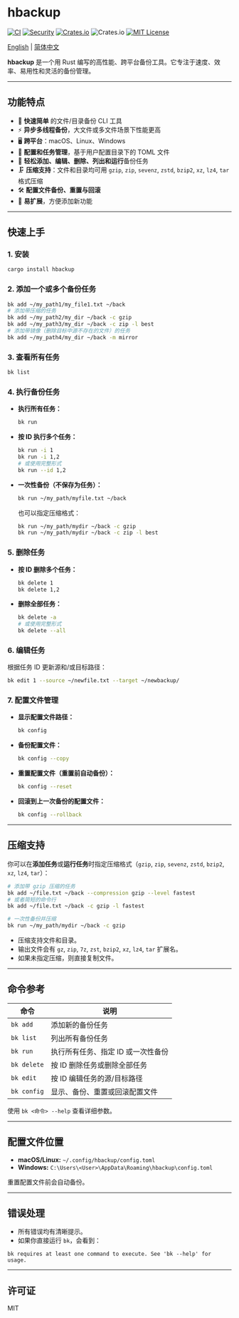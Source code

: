 # hbackup

[![CI](https://github.com/asthetik/hbackup/workflows/CI/badge.svg)](https://github.com/asthetik/hbackup/actions/workflows/ci.yml)
[![Security](https://github.com/asthetik/hbackup/workflows/Security/badge.svg)](https://github.com/asthetik/hbackup/actions/workflows/security.yml)
[![Crates.io](https://img.shields.io/crates/v/hbackup.svg)](https://crates.io/crates/hbackup)
![Crates.io](https://img.shields.io/crates/d/hbackup)
[![MIT License](https://img.shields.io/badge/license-MIT-blue)](LICENSE)

[English](./README.md) | [简体中文](./README.zh-CN.md)

**hbackup** 是一个用 Rust 编写的高性能、跨平台备份工具。它专注于速度、效率、易用性和灵活的备份管理。

---

## 功能特点

- 🚀 **快速简单** 的文件/目录备份 CLI 工具
- ⚡️ **异步多线程备份**，大文件或多文件场景下性能更高
- 🖥️ **跨平台**：macOS、Linux、Windows
- 📝 **配置和任务管理**，基于用户配置目录下的 TOML 文件
- 🔄 **轻松添加、编辑、删除、列出和运行**备份任务
- 🗜️ **压缩支持**：文件和目录均可用 `gzip`, `zip`, `sevenz`, `zstd`, `bzip2`, `xz`, `lz4`, `tar` 格式压缩
- 🛠️ **配置文件备份、重置与回滚**
- 🧩 **易扩展**，方便添加新功能

---

## 快速上手

### 1. 安装

```sh
cargo install hbackup
```

### 2. 添加一个或多个备份任务

```sh
bk add ~/my_path1/my_file1.txt ~/back
# 添加带压缩的任务
bk add ~/my_path2/my_dir ~/back -c gzip
bk add ~/my_path3/my_dir ~/back -c zip -l best
# 添加带镜像（删除目标中源不存在的文件）的任务
bk add ~/my_path4/my_dir ~/back -m mirror
```

### 3. 查看所有任务

```sh
bk list
```

### 4. 执行备份任务

- **执行所有任务：**
  
  ```sh
  bk run
  ```

- **按 ID 执行多个任务：**
  
  ```sh
  bk run -i 1
  bk run -i 1,2
  # 或使用完整形式
  bk run --id 1,2
  ```

- **一次性备份（不保存为任务）：**
  
  ```sh
  bk run ~/my_path/myfile.txt ~/back
  ```

  也可以指定压缩格式：

  ```sh
  bk run ~/my_path/mydir ~/back -c gzip
  bk run ~/my_path/mydir ~/back -c zip -l best
  ```

### 5. 删除任务

- **按 ID 删除多个任务：**

  ```sh
  bk delete 1
  bk delete 1,2
  ```

- **删除全部任务：**
  
  ```sh
  bk delete -a
  # 或使用完整形式
  bk delete --all
  ```

### 6. 编辑任务

根据任务 ID 更新源和/或目标路径：

```sh
bk edit 1 --source ~/newfile.txt --target ~/newbackup/
```

### 7. 配置文件管理

- **显示配置文件路径：**

  ```sh
  bk config
  ```

- **备份配置文件：**

  ```sh
  bk config --copy
  ```

- **重置配置文件（重置前自动备份）：**

  ```sh
  bk config --reset
  ```

- **回滚到上一次备份的配置文件：**

  ```sh
  bk config --rollback
  ```

---

## 压缩支持

你可以在**添加任务**或**运行任务**时指定压缩格式（`gzip`, `zip`, `sevenz`, `zstd`, `bzip2`, `xz`, `lz4`, `tar`）：

```sh
# 添加带 gzip 压缩的任务
bk add ~/file.txt ~/back --compression gzip --level fastest
# 或者简短的命令行
bk add ~/file.txt ~/back -c gzip -l fastest

# 一次性备份并压缩
bk run ~/my_path/mydir ~/back -c gzip
```

- 压缩支持文件和目录。
- 输出文件会有 `gz`, `zip`, `7z`, `zst`, `bzip2`, `xz`, `lz4`, `tar` 扩展名。
- 如果未指定压缩，则直接复制文件。

---

## 命令参考

| 命令                    | 说明                                   |
|-------------------------|----------------------------------------|
| `bk add`                | 添加新的备份任务                        |
| `bk list`               | 列出所有备份任务                        |
| `bk run`                | 执行所有任务、指定 ID 或一次性备份       |
| `bk delete`             | 按 ID 删除任务或删除全部任务            |
| `bk edit`               | 按 ID 编辑任务的源/目标路径             |
| `bk config`             | 显示、备份、重置或回滚配置文件          |

使用 `bk <命令> --help` 查看详细参数。

---

## 配置文件位置

- **macOS/Linux:** `~/.config/hbackup/config.toml`
- **Windows:** `C:\Users\<User>\AppData\Roaming\hbackup\config.toml`

重置配置文件前会自动备份。

---

## 错误处理

- 所有错误均有清晰提示。
- 如果你直接运行 `bk`，会看到：

```text
bk requires at least one command to execute. See 'bk --help' for usage.
```

---

## 许可证

MIT
